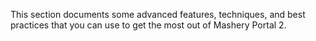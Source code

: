 This section documents some advanced features, techniques, and best practices that you can use to get the most out of Mashery Portal 2.

<ol id="content-nav-list">
</ol>